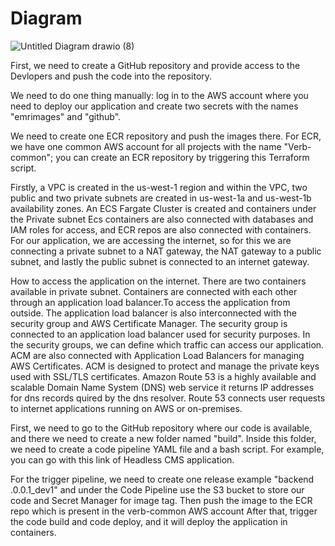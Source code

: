 # Diagram

![Untitled Diagram drawio (8)](https://user-images.githubusercontent.com/76546821/215265956-45f82a59-bfba-4714-84cf-798a4bef0830.png)


First, we need to create a GitHub repository and provide access to the Devlopers and push the code into the repository.


We need to do one thing manually: log in to the AWS account where you need to deploy our application and create two secrets with the names "emrimages" and "github".

We need to create one ECR repository and push the images there. For ECR, we have one common AWS account for all projects with the name "Verb-common"; you can create an ECR repository by triggering this Terraform script.

Firstly, a VPC is created in the us-west-1 region and within the VPC, two public and two private subnets are created in us-west-1a and us-west-1b availability zones. An ECS Fargate Cluster is created and containers under the Private subnet 
Ecs containers are also connected with databases and IAM roles for access, and ECR repos are also connected with containers.
For our application, we are accessing the internet, so for this we are connecting a private subnet to a NAT gateway, the NAT gateway to a public subnet, and lastly the public subnet is connected to an internet gateway.

How to access the application on the internet.
There are two containers available in private subnet.
Containers are connected with each other through an application load balancer.To access the application from outside.
The application load balancer is also interconnected with the security group and AWS Certificate Manager.
The security group is connected to an application load balancer used for security purposes.
In the security groups, we can define which traffic can access our application.
ACM are also connected with Application Load Balancers for managing AWS Certificates. ACM is designed to protect and manage the private keys used with SSL/TLS certificates.
Amazon Route 53 is a highly available and scalable Domain Name System (DNS) web service it returns IP addresses for dns records quired by the dns resolver.
 Route 53 connects user requests to internet applications running on AWS or on-premises.
 
 
First, we need to go to the GitHub repository where our code is available, and there we need to create a new folder named "build". Inside this folder, we need to create a code pipeline YAML file and a bash script.
For example, you can go with this link of Headless CMS application.

For the trigger pipeline, we need to create one release example "backend .0.0.1_dev1" and under the Code Pipeline use the S3 bucket to store our code and Secret Manager for image tag. Then push the image to the ECR repo which is present in the  verb-common AWS account After that, trigger the code build and code deploy, and it will deploy the application in containers.
